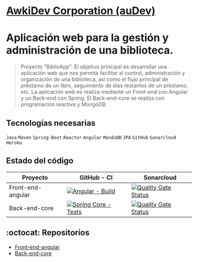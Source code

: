 # [AwkiDev Corporation (auDev)](http://awkidev.es)
# Aplicación web para la gestión y administración de una biblioteca.
> Proyecto "BiblioApp". El objetivo principal es desarrollar una aplicación web que nos permita facilitar el control, administración y organización de una biblioteca, así como el flujo principal de préstamo de un libro, seguimiento de días restantes de un préstamo, etc. La aplicación web es realiza mediante un Front-end con Angular y un Back-end con Spring. El Back-end-core se realiza con programación reactiva y MongoDB.

## Tecnologías necesarias
`Java` `Maven` `Spring-Boot` `Reactor` `Angular` `MondoDB` `JPA` `GitHub` `Sonarcloud` `Heroku`


## Estado del código
Proyecto | GitHub - CI | Sonarcloud
-- | -- | --
Front-end-angular | [![Angular - Build](https://github.com/miw-upm/betca-tpv-angular/workflows/Angular%20-%20Build/badge.svg)](https://github.com/crismartin/biblio-angular/actions) | [![Quality Gate Status](https://sonarcloud.io/api/project_badges/measure?project=crismartin_biblio-angular&metric=alert_status)](https://sonarcloud.io/dashboard?id=crismartin_biblio-angular)
Back-end-core | [![Spring Core - Tests](https://github.com/miw-upm/betca-tpv-core/workflows/Spring%20Core%20-%20Tests/badge.svg)](https://github.com/crismartin/biblio-core/actions) | [![Quality Gate Status](https://sonarcloud.io/api/project_badges/measure?project=crismartin_biblio-core&metric=alert_status)](https://sonarcloud.io/dashboard?id=crismartin_biblio-core)


## :octocat: Repositorios
* [Front-end-angular](https://github.com/crismartin/biblio-angular)
* [Back-end-core](https://github.com/crismartin/biblio-core)
